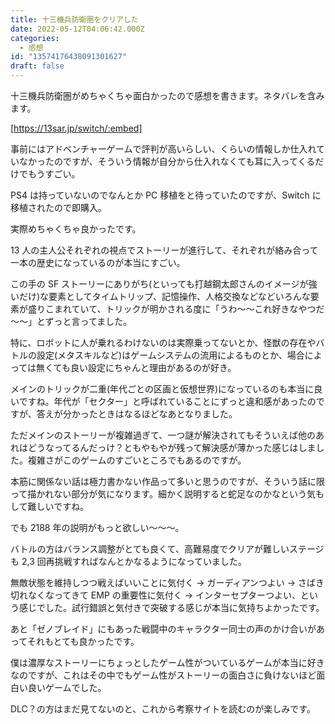 ```yaml
---
title: 十三機兵防衛圏をクリアした
date: 2022-05-12T04:06:42.000Z
categories:
  - 感想
id: "13574176438091301627"
draft: false
---
```


十三機兵防衛圏がめちゃくちゃ面白かったので感想を書きます。ネタバレを含みます。

<!-- more -->

[https://13sar.jp/switch/:embed]

事前にはアドベンチャーゲームで評判が高いらしい、くらいの情報しか仕入れていなかったのですが、そういう情報が自分から仕入れなくても耳に入ってくるだけでもうすごい。

PS4 は持っていないのでなんとか PC 移植をと待っていたのですが、Switch に移植されたので即購入。

実際めちゃくちゃ良かったです。

13 人の主人公それぞれの視点でストーリーが進行して、それぞれが絡み合って一本の歴史になっているのが本当にすごい。

この手の SF ストーリーにありがち(といっても打越鋼太郎さんのイメージが強いだけ)な要素としてタイムトリップ、記憶操作、人格交換などなどいろんな要素が盛りこまれていて、トリックが明かされる度に「うわ～～これ好きなやつだ～～」とずっと言ってました。

特に、ロボットに人が乗れるわけないのは実際乗ってないとか、怪獣の存在やバトルの設定(メタスキルなど)はゲームシステムの流用によるものとか、場合によっては無くても良い設定にちゃんと理由があるのが好き。

メインのトリックが二重(年代ごとの区画と仮想世界)になっているのも本当に良いですね。年代が「セクター」と呼ばれていることにずっと違和感があったのですが、答えが分かったときはなるほどなあとなりました。

ただメインのストーリーが複雑過ぎて、一つ謎が解決されてもそういえば他のあれはどうなってるんだっけ？ともやもやが残って解決感が薄かった感じはしました。複雑さがこのゲームのすごいところでもあるのですが。

本筋に関係ない話は極力書かない作品って多いと思うのですが、そういう話に限って描かれない部分が気になります。細かく説明すると蛇足なのかなという気もして難しいですね。

でも 2188 年の説明がもっと欲しい～～～。

バトルの方はバランス調整がとても良くて、高難易度でクリアが難しいステージも 2,3 回再挑戦すればなんとかなるようになっていました。

無敵状態を維持しつつ戦えばいいことに気付く → ガーディアンつよい → さばき切れなくなってきて EMP の重要性に気付く → インターセプターつよい、という感じでした。試行錯誤と気付きで突破する感じが本当に気持ちよかったです。

あと「ゼノブレイド」にもあった戦闘中のキャラクター同士の声のかけ合いがあってそれもとても良かったです。

僕は濃厚なストーリーにちょっとしたゲーム性がついているゲームが本当に好きなのですが、これはその中でもゲーム性がストーリーの面白さに負けないほど面白い良いゲームでした。

DLC？の方はまだ見てないのと、これから考察サイトを読むのが楽しみです。
